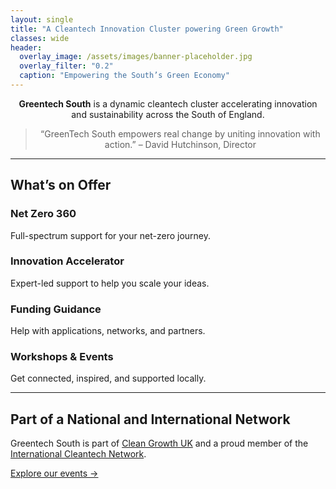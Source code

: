 ```yaml
---
layout: single
title: "A Cleantech Innovation Cluster powering Green Growth"
classes: wide
header:
  overlay_image: /assets/images/banner-placeholder.jpg
  overlay_filter: "0.2"
  caption: "Empowering the South’s Green Economy"
---
```


<div style="text-align: center;">
  <p><strong>Greentech South</strong> is a dynamic cleantech cluster accelerating innovation and sustainability across the South of England.</p>
  <blockquote>“GreenTech South empowers real change by uniting innovation with action.” – David Hutchinson, Director</blockquote>
</div>

---

## What’s on Offer

<div class="feature__wrapper">

<div class="feature__item">
  <h3>Net Zero 360</h3>
  <p>Full-spectrum support for your net-zero journey.</p>
</div>

<div class="feature__item">
  <h3>Innovation Accelerator</h3>
  <p>Expert-led support to help you scale your ideas.</p>
</div>

<div class="feature__item">
  <h3>Funding Guidance</h3>
  <p>Help with applications, networks, and partners.</p>
</div>

<div class="feature__item">
  <h3>Workshops & Events</h3>
  <p>Get connected, inspired, and supported locally.</p>
</div>

</div>

---

## Part of a National and International Network

Greentech South is part of [Clean Growth UK](https://www.clean-growth.uk/) and a proud member of the [International Cleantech Network](https://internationalcleantechnetwork.com/).

[Explore our events →](events.html)